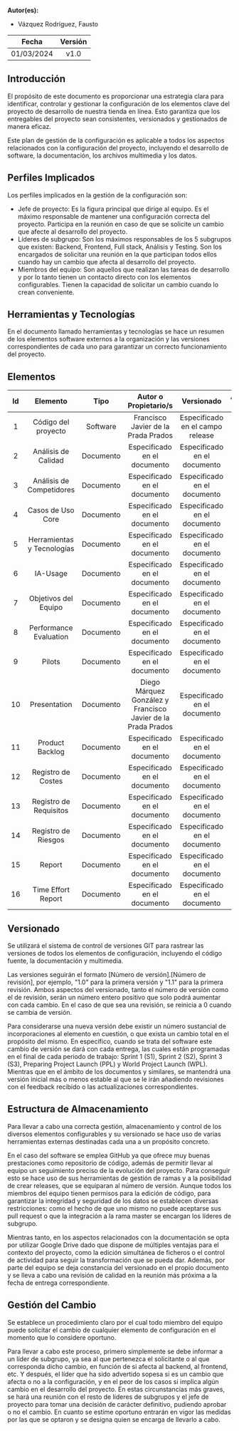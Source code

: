 ﻿**Autor(es):**
- Vázquez Rodríguez, Fausto

|**Fecha**|**Versión**|
| :-: | :-: |
|01/03/2024|v1.0|


## Introducción
El propósito de este documento es proporcionar una estrategia clara para identificar, controlar y gestionar la configuración de los elementos clave del proyecto de desarrollo de nuestra tienda en línea. Esto garantiza que los entregables del proyecto sean consistentes, versionados y gestionados de manera eficaz.

Este plan de gestión de la configuración es aplicable a todos los aspectos relacionados con la configuración del proyecto, incluyendo el desarrollo de software, la documentación, los archivos multimedia y los datos.

## Perfiles Implicados
Los perfiles implicados en la gestión de la configuración son:

- Jefe de proyecto: Es la figura principal que dirige al equipo. Es el máximo responsable de mantener una configuración correcta del proyecto. Participa en la reunión en caso de que se solicite un cambio que afecte al desarrollo del proyecto. 
- Líderes de subgrupo: Son los máximos responsables de los 5 subgrupos que existen: Backend, Frontend, Full stack, Análisis y Testing. Son los encargados de solicitar una reunión en la que participan todos ellos cuando hay un cambio que afecta al desarrollo del proyecto. 
- Miembros del equipo: Son aquellos que realizan las tareas de desarrollo y por lo tanto tienen un contacto directo con los elementos configurables. Tienen la capacidad de solicitar un cambio cuando lo crean conveniente.

## Herramientas y Tecnologías
En el documento llamado herramientas y tecnologías se hace un resumen de los elementos software externos a la organización y las versiones correspondientes de cada uno para garantizar un correcto funcionamiento del proyecto.

## Elementos


|**Id**|**Elemento**|**Tipo**|**Autor o Propietario/s**|**Versionado**|**Accesible Por**|
| :-: | :-: | :-: | :-: | :-: | :-: |
|1|Código del proyecto|Software|Francisco Javier de la Prada Prados|Especificado en el campo release|Todos|
|2|Análisis de Calidad|Documento|Especificado en el documento|Especificado en el documento|Todos|
|3|Análisis de Competidores|Documento|Especificado en el documento|Especificado en el documento|Todos|
|4|Casos de Uso Core|Documento|Especificado en el documento|Especificado en el documento|Todos|
|5|Herramientas y Tecnologías|Documento|Especificado en el documento|Especificado en el documento|Todos|
|6|IA-Usage|Documento|Especificado en el documento|Especificado en el documento|Todos|
|7|Objetivos del Equipo|Documento|Especificado en el documento|Especificado en el documento|Todos|
|8|Performance Evaluation|Documento|Especificado en el documento|Especificado en el documento|Todos|
|9|Pilots|Documento|Especificado en el documento|Especificado en el documento|Todos|
|10|Presentation|Documento|Diego Márquez González y Francisco Javier de la Prada Prados|Especificado en el documento|Todos|
|11|Product Backlog|Documento|Especificado en el documento|Especificado en el documento|Todos|
|12|Registro de Costes|Documento|Especificado en el documento|Especificado en el documento|Todos|
|13|Registro de Requisitos|Documento|Especificado en el documento|Especificado en el documento|Todos|
|14|Registro de Riesgos|Documento|Especificado en el documento|Especificado en el documento|Todos|
|15|Report|Documento|Especificado en el documento|Especificado en el documento|Todos|
|16|Time Effort Report|Documento|Especificado en el documento|Especificado en el documento|Todos|

## Versionado
Se utilizará el sistema de control de versiones GIT para rastrear las versiones de todos los elementos de configuración, incluyendo el código fuente, la documentación y multimedia.

Las versiones seguirán el formato [Número de versión].[Número de revisión], por ejemplo, "1.0" para la primera versión y "1.1" para la primera revisión. Ambos aspectos del versionado, tanto el número de versión como el de revisión, serán un número entero positivo que solo podrá aumentar con cada cambio. En el caso de que sea una revisión, se reinicia a 0 cuando se cambia de versión.

Para considerarse una nueva versión debe existir un número sustancial de incorporaciones al elemento en cuestión, o que exista un cambio total en el propósito del mismo. En específico, cuando se trata del software este cambio de versión se dará con cada entrega, las cuales están programadas en el final de cada periodo de trabajo: Sprint 1 (S1), Sprint 2 (S2), Sprint 3 (S3), Preparing Project Launch (PPL) y World Project Launch (WPL). Mientras que en el ámbito de los documentos y similares, se mantendrá una versión inicial más o menos estable al que se le irán añadiendo revisiones con el feedback recibido o las actualizaciones correspondientes.

## Estructura de Almacenamiento
Para llevar a cabo una correcta gestión, almacenamiento y control de los diversos elementos configurables y su versionado se hace uso de varias herramientas externas destinadas cada una a un propósito concreto.

En el caso del software se emplea GitHub ya que ofrece muy buenas prestaciones como repositorio de código, además de permitir llevar al equipo un seguimiento preciso de la evolución del proyecto. Para conseguir esto se hace uso de sus herramientas de gestión de ramas y a la posibilidad de crear releases, que se equiparan al número de versión. Aunque todos los miembros del equipo tienen permisos para la edición de código, para garantizar la integridad y seguridad de los datos se establecen diversas restricciones: como el hecho de que uno mismo no puede aceptarse sus pull request o que la integración a la rama master se encargan los líderes de subgrupo.

Mientras tanto, en los aspectos relacionados con la documentación se opta por utilizar Google Drive dado que dispone de múltiples ventajas para el contexto del proyecto, como la edición simultánea de ficheros o el control de actividad para seguir la transformación que se pueda dar. Además, por parte del equipo se deja constancia del versionado en el propio documento y se lleva a cabo una revisión de calidad en la reunión más próxima a la fecha de entrega correspondiente.

## Gestión del Cambio
Se establece un procedimiento claro por el cual todo miembro del equipo puede solicitar el cambio de cualquier elemento de configuración en el momento que lo considere oportuno.

Para llevar a cabo este proceso, primero simplemente se debe informar a un líder de subgrupo, ya sea al que pertenezca el solicitante o al que corresponda dicho cambio, en función de si afecta al backend, al frontend, etc. Y después, el líder que ha sido advertido sopesa si es un cambio que afecta o no a la configuración, y en el peor de los casos si implica algún cambio en el desarrollo del proyecto. En estas circunstancias más graves, se hará una reunión con el resto de líderes de subgrupos y el jefe de proyecto para tomar una decisión de carácter definitivo, pudiendo aprobar o no el cambio. En cuanto se estime oportuno entrarán en vigor las medidas por las que se optaron y se designa quien se encarga de llevarlo a cabo.

